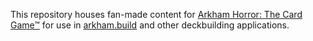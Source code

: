This repository houses fan-made content for [Arkham Horror: The Card Game™](https://www.fantasyflightgames.com/en/products/arkham-horror-the-card-game/) for use in [arkham.build](https://arkham.build/) and other deckbuilding applications.
